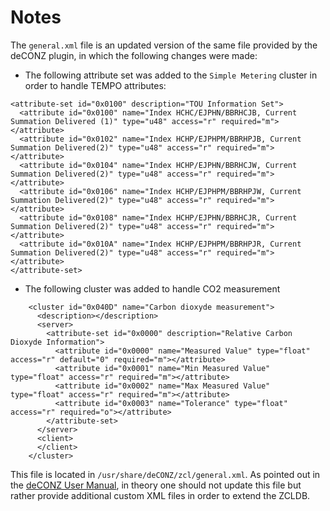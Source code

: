 # Notes
The `general.xml` file is an updated version of the same file provided by the deCONZ plugin, in which the following changes were made:

- The following attribute set was added to the `Simple Metering` cluster in order to handle TEMPO attributes:
```
<attribute-set id="0x0100" description="TOU Information Set">
  <attribute id="0x0100" name="Index HCHC/EJPHN/BBRHCJB, Current Summation Delivered (1)" type="u48" access="r" required="m"></attribute>
  <attribute id="0x0102" name="Index HCHP/EJPHPM/BBRHPJB, Current Summation Delivered(2)" type="u48" access="r" required="m"></attribute>
  <attribute id="0x0104" name="Index HCHP/EJPHN/BBRHCJW, Current Summation Delivered(2)" type="u48" access="r" required="m"></attribute>
  <attribute id="0x0106" name="Index HCHP/EJPHPM/BBRHPJW, Current Summation Delivered(2)" type="u48" access="r" required="m"></attribute>
  <attribute id="0x0108" name="Index HCHP/EJPHN/BBRHCJR, Current Summation Delivered(2)" type="u48" access="r" required="m"></attribute>
  <attribute id="0x010A" name="Index HCHP/EJPHPM/BBRHPJR, Current Summation Delivered(2)" type="u48" access="r" required="m"></attribute>
</attribute-set>
```

- The following cluster was added to handle CO2 measurement
```
    <cluster id="0x040D" name="Carbon dioxyde measurement">
      <description></description>
      <server>
        <attribute-set id="0x0000" description="Relative Carbon Dioxyde Information">
          <attribute id="0x0000" name="Measured Value" type="float" access="r" default="0" required="m"></attribute>
          <attribute id="0x0001" name="Min Measured Value" type="float" access="r" required="m"></attribute>
          <attribute id="0x0002" name="Max Measured Value" type="float" access="r" required="m"></attribute>
          <attribute id="0x0003" name="Tolerance" type="float" access="r" required="o"></attribute>
        </attribute-set>
      </server>
      <client>
      </client>
    </cluster>
```

This file is located in `/usr/share/deCONZ/zcl/general.xml`. 
As pointed out in the [deCONZ User Manual](https://www.dresden-elektronik.de/funk/software/deconz.html?file=files/dresden-elektronik/content/downloads/dokumente/funktechnik/deCONZ-BHB-en.pdf), 
in theory one should not update this file but rather provide additional custom XML files in order to extend the ZCLDB.